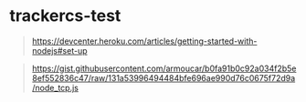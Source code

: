 # trackercs-test

>https://devcenter.heroku.com/articles/getting-started-with-nodejs#set-up

>https://gist.githubusercontent.com/armoucar/b0fa91b0c92a034f2b5e8ef552836c47/raw/131a53996494484bfe696ae990d76c0675f72d9a/node_tcp.js
